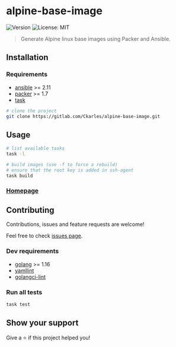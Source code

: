 # alpine-base-image
![Version](https://img.shields.io/badge/version-0.1-blue.svg?cacheSeconds=2592000)
![License: MIT](https://img.shields.io/badge/License-MIT-yellow.svg)

> Generate Alpine linux base images using Packer and Ansible.

## Installation

### Requirements

- [ansible](https://docs.ansible.com/ansible/latest/installation_guide/intro_installation.html) >= 2.11
- [packer](https://learn.hashicorp.com/tutorials/packer/get-started-install-cli) >= 1.7
- [task](https://taskfile.dev/#/installation)

```sh
# clone the project
git clone https://gitlab.com/Ckarles/alpine-base-image.git
```

## Usage

```sh
# list available tasks
task -l

# build images (use -f to force a rebuild)
# ensure that the root key is added in ssh-agent
task build
```


### [Homepage](https://gitlab.com/Ckarles/alpine-base-image)

## Contributing

Contributions, issues and feature requests are welcome!

Feel free to check [issues page](https://gitlab.com/Ckarles/alpine-base-image/-/issues).

### Dev requirements

- [golang](https://golang.org/doc/install) >= 1.16
- [yamllint](https://yamllint.readthedocs.io/en/stable/quickstart.html)
- [golangci-lint](https://golangci-lint.run/usage/install/)

### Run all tests
```sh
task test
```
## Show your support

Give a ⭐️ if this project helped you!
